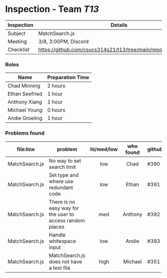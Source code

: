 # Inspection - Team *T13* 
 
| Inspection | Details |
| ----- | ----- |
| Subject | MatchSearch.js |
| Meeting | 3/8, 3:00PM, Discord |
| Checklist | https://github.com/csucs314s21/t13/tree/main/reports/checklist.md |

### Roles

| Name | Preparation Time |
| ---- | ---- |
| Chad Minning | 2 hours |
| Ethan Seefried | 1 hour |
| Anthony Xiang | 1 hour |
| Michael Young | 0 hours |
| Andie Groeling | 1 hour |

### Problems found

| file:line | problem | hi/med/low | who found | github#  |
| --- | --- | :---: | :---: | --- |
| MatchSearch.js | No way to set search limit | low | Chad | #390 |
| MatchSearch.js | Set type and where use redundant code | low | Ethan | #391 |
| MatchSearch.js | There is no easy way for the user to access random places | med | Anthony | #392 |
| MatchSearch.js | Handle whitespace input | low | Andie | #393 |
| MatchSearch.js | MatchSearch.js does not have a test file | high | Michael | #351 |
